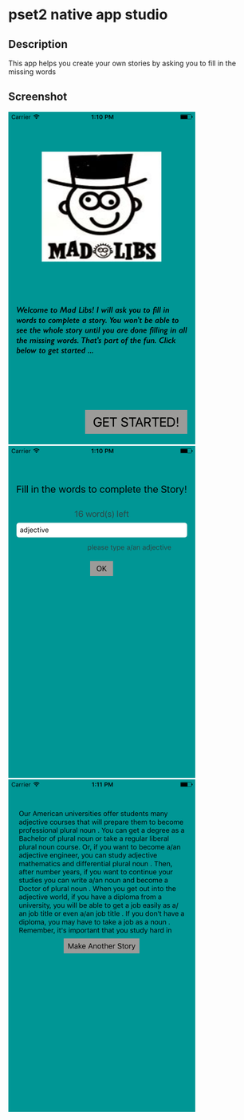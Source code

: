 # pset2 native app studio

## Description

This app helps you create your own stories by asking you to fill in the missing words

## Screenshot

![Alt text](/jenniferbuur-pset2/Assets.xcassets/screenshot3pset2.imageset/screenshot3pset2.png) ![Alt text](/jenniferbuur-pset2/Assets.xcassets/screenshot2pset2.imageset/screenshot2pset2.png) ![Alt text](/jenniferbuur-pset2/Assets.xcassets/screenshot1pset2.imageset/screenshot1pset2.png)

